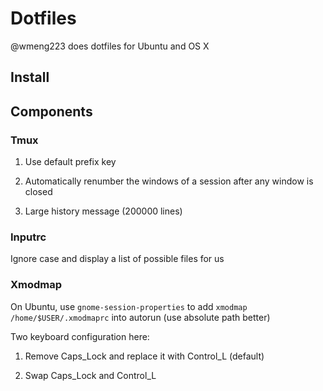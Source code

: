 # Dotfiles
@wmeng223 does dotfiles for Ubuntu and OS X

## Install



## Components

### Tmux

1. Use default prefix key

2. Automatically renumber the windows of a session after any window is closed

3. Large history message (200000 lines)

### Inputrc

Ignore case and display a list of possible files for us

### Xmodmap

On Ubuntu, use `gnome-session-properties` to add `xmodmap /home/$USER/.xmodmaprc` into autorun (use absolute path better)

Two keyboard configuration here:

1. Remove Caps_Lock and replace it with Control_L (default)

2. Swap Caps_Lock and Control_L 